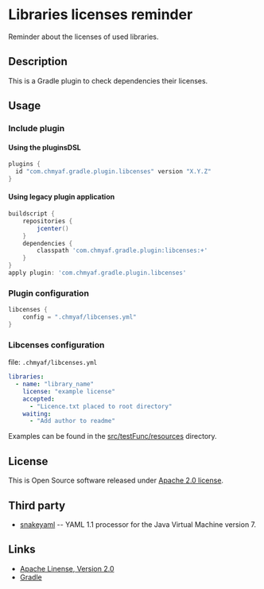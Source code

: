 # Libraries licenses reminder

Reminder about the licenses of used libraries.

## Description

This is a Gradle plugin to check dependencies their licenses.

## Usage 

### Include plugin 

#### Using the pluginsDSL

```groovy
plugins {
  id "com.chmyaf.gradle.plugin.libcenses" version "X.Y.Z"
}
```

#### Using legacy plugin application

```groovy
buildscript {
    repositories {
        jcenter()
    }
    dependencies {
        classpath 'com.chmyaf.gradle.plugin:libcenses:+'
    }
}
apply plugin: 'com.chmyaf.gradle.plugin.libcenses'

```

### Plugin configuration

```groovy
libcenses {
    config = ".chmyaf/libcenses.yml"
}
```

### Libcenses configuration

file: ```.chmyaf/libcenses.yml```

```yaml
libraries:
  - name: "library_name"
    license: "example license"
    accepted:
      - "Licence.txt placed to root directory"
    waiting:
      - "Add author to readme"
```

Examples can be found in the [src/testFunc/resources](src/testFunc/resources) directory.

## License

This is Open Source software released under [Apache 2.0 license](./LICENSE).

## Third party

- [snakeyaml] -- YAML 1.1 processor for the Java Virtual Machine version 7.

## Links

* [Apache Linense, Version 2.0](https://apache.org/licenses/LICENSE-2.0)
* [Gradle](https://gradle.org/)

[snakeyaml]: https://bitbucket.org/asomov/snakeyaml/
